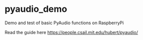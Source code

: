 # pyaudio_demo
Demo and test of basic PyAudio functions on RaspberryPi

Read the guide here https://people.csail.mit.edu/hubert/pyaudio/
